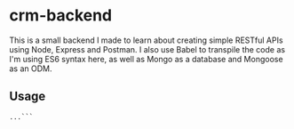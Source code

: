 **crm-backend**
======
This is a small backend I made to learn about creating simple RESTful APIs using Node, Express and Postman.
I also use Babel to transpile the code as I'm using ES6 syntax here, as well as Mongo as a database and Mongoose as an ODM.


## Usage
```$ git clone https://github.com/KrisKamau/crm-backend.git
...```